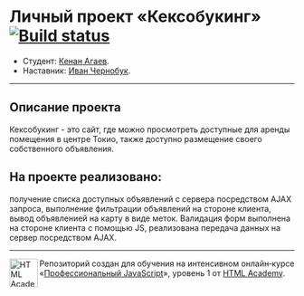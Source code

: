 # Личный проект «Кексобукинг» [![Build status][travis-image]][travis-url]

* Студент: [Кенан Агаев](https://up.htmlacademy.ru/javascript/19/user/1064275).
* Наставник: [Иван Чернобук](https://htmlacademy.ru/profile/id237614).

---

## Описание проекта
Кексобукинг - это сайт, где можно просмотреть доступные для аренды помещения в центре Токио, также доступно размещение своего собственного объявления.

## На проекте реализовано:
получение списка доступных объявлений с сервера посредством AJAX запроса, выполнение фильтрации объявлений на стороне клиента, вывод объявленией на карту в виде меток. 
Валидация форм выполнена на стороне клиента с помощью JS, реализована передача данных на сервер посредством AJAX.

---

<a href="https://htmlacademy.ru/intensive/javascript"><img align="left" width="50" height="50" alt="HTML Academy" src="https://up.htmlacademy.ru/static/img/intensive/javascript/logo-for-github-2.png"></a>

Репозиторий создан для обучения на интенсивном онлайн‑курсе «[Профессиональный JavaScript](https://htmlacademy.ru/intensive/javascript)», уровень 1 от [HTML Academy](https://htmlacademy.ru).

[travis-image]: https://travis-ci.com/htmlacademy-javascript/1064275-keksobooking-19.svg?branch=master
[travis-url]: https://travis-ci.com/htmlacademy-javascript/1064275-keksobooking-19
